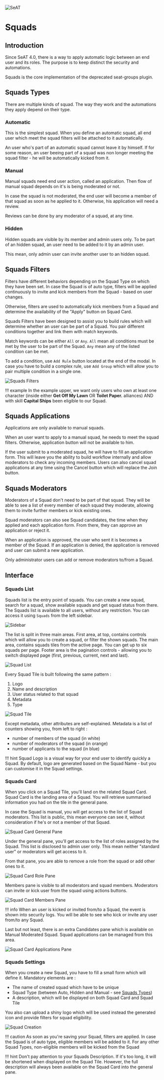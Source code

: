 ![SeAT](https://i.imgur.com/aPPOxSK.png)

# Squads

## Introduction

Since SeAT 4.0, there is a way to apply automatic logic between an end user and its roles.
The purpose is to keep distinct the security and automations.

Squads is the core implementation of the deprecated seat-groups plugin.

## Squads Types

There are multiple kinds of squad. The way they work and the automations they apply depend on their type.

### Automatic

This is the simplest squad.
When you define an automatic squad, all end user which meet the squad filters will be attached to it automatically.

An user who's part of an automatic squad cannot leave it by himself.
If for some reason, an user beeing part of a squad was non longer meeting the squad filter - he will be automatically kicked from it.

### Manual

Manual squads need end user action, called an application.
Then flow of manual squad depends on it's is being moderated or not.

In case the squad is not moderated, the end user will become a member of that squad as soon as he applied to it.
Otherwise, his application will need a review.

Reviews can be done by any moderator of a squad, at any time.

### Hidden

Hidden squads are visible by its member and admin users only.
To be part of an hidden squad, an user need to be added to it by an admin user.

This mean, only admin user can invite another user to an hidden squad.

## Squads Filters

Filters have different behaviors depending on the Squad Type on which they have been set.
In case the Squad is of auto type, filters will be applied continuously to invite and kick members from the Squad - based on user changes.

Otherwise, filters are used to automatically kick members from a Squad and determine the availability of the "Apply" button on Squad Card.

Squads Filters have been designed to assist you to build rules which will determine whether an user can be part of a Squad.
You pair different conditions together and link them with match keywords.

Match keywords can be either `All` or `Any`.
`All` mean all conditions must be met by the user to be part of the Squad.
`Any` mean any of the listed condition can be met.

To add a condition, use `Add Rule` button located at the end of the modal.
In case you have to build a complex rule, use `Add Group` which will allow you to pair multiple condition in a single one.

![Squads Filters](../img/squads_filters.png)

!!! example
    In the example upper, we want only users who own at least one character (inside either **Get Off My Lawn** OR **Toilet Paper.** alliances) AND with skill **Capital Ships** been eligible to our Squad.

## Squads Applications

Applications are only available to manual squads.

When an user want to apply to a manual squad, he needs to meet the squad filters.
Otherwise, application button will not be available to him.

If the user submit to a moderated squad, he will have to fill an application form.
This will leave you the ability to build workflow internally and allow moderators to check any incoming members.
Users can also cancel squad applications at any time using the Cancel button which will replace the Join button.

## Squads Moderators

Moderators of a Squad don't need to be part of that squad.
They will be able to see a list of every member of each squad they moderate, allowing them to invite further members or kick existing ones.

Squad moderators can also see Squad candidates, the time when they applied and each application form.
From there, they can approve an application or reject it.

When an application is approved, the user who sent it is becomes a member of the Squad.
If an application is denied, the application is removed and user can submit a new application.

Only administrator users can add or remove moderators to/from a Squad.

## Interface

### Squads List

Squads list is the entry point of squads. You can create a new squad, search for a squad, show available squads and get squad status from there.
The Squads list is available to all users, without any restriction. You can access it using `Squads` from the left sidebar.

![Sidebar](../img/squads_sidebar.png)

The list is split in three main areas.
First area, at top, contains controls which will allow you to create a squad, or filter the shown squads.
The main area, contains squads tiles from the active page. You can get up to six squads per page.
Footer area is the pagination controls - allowing you to switch displayed page (first, previous, current, next and last).

![Squad List](../img/squads_list.png)

Every Squad Tile is built following the same pattern :
1) Logo
2) Name and description
3) User status related to that squad
4) Metadata
5) Type

![Squad Tile](../img/squads_tile.png)

Except metadata, other attributes are self-explained. Metadata is a list of counters showing you, from left to right :
- number of members of the squad (in white)
- number of moderators of the squad (in orange)
- number of applicants to the squad (in blue)

!!! hint
    Squad Logo is a visual way for your end user to identify quickly a Squad.
    By default, logo are generated based on the Squad Name - but you can customise it in the Squad settings.

### Squads Card

When you click on a Squad Tile, you'll land on the related Squad Card. Squad Card is the landing area of a Squad.
You will retrieve summarised information you had on the tile in the general pane.

In case the Squad is manual, you will get access to the list of Squad moderators.
This list is public, this mean everyone can see it, without consideration if he's or not a member of that Squad.

![Squad Card General Pane](../img/squads_card_general.png)

Under the general pane, you'll get access to the list of roles assigned by the Squad.
This list is disclosed to admin user only. This mean neither "standard user" or moderators will get access to it.

From that pane, you are able to remove a role from the squad or add other ones to it.

![Squad Card Role Pane](../img/squads_card_roles.png)

Members pane is visible to all moderators and squad members.
Moderators can invite or kick user from the squad using actions buttons.

![Squad Card Members Pane](../img/squads_card_members.png)

!!! info
    When an user is kicked or invited from/to a Squad, the event is shown into security logs.
    You will be able to see who kick or invite any user from/to any Squad.

Last but not least, there is an extra Candidates pane which is available on Manual Moderated Squad.
Squad applications can be managed from this area.

![Squad Card Applications Pane](../img/squads_card_applications.png)

### Squads Settings

When you create a new Squad, you have to fill a small form which will define it. Mandatory elements are :

- The name of created squad which have to be unique
- Squad Type (between Auto, Hidden and Manual - see [Squads Types](#squads-types]))
- A description, which will be displayed on both Squad Card and Squad Tile

You also can upload a shiny logo which will be used instead the generated icon and provide filters for squad eligibility.

![Squad Creation](../img/squads_create.png)

!!! caution
    As soon as you're saving your Squad, filters are applied.
    In case the Squad is of auto type, eligible members will be added to it.
    For any other Squad Types, non-eligible members will be kicked from the Squad

!!! hint
    Don't pay attention to your Squads Description. If it's too long, it will be shortened when displayed on the Squad Tile.
    However, the full description will always been available on the Squad Card into the general pane.
